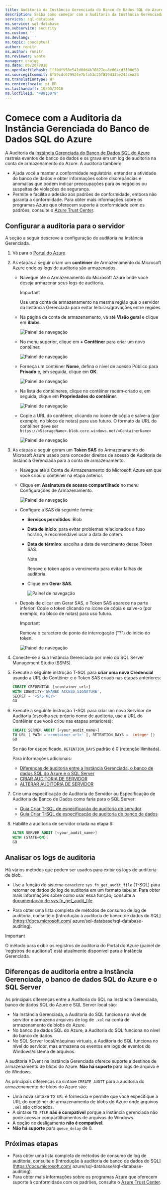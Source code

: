 ```yaml
---
title: Auditoria da Instância Gerenciada do Banco de Dados SQL do Azure | Microsoft Docs
description: Saiba como começar com a Auditoria da Instância Gerenciada do Banco de Dados SQL do Azure usando o T-SQL
services: sql-database
ms.service: sql-database
ms.subservice: security
ms.custom: ''
ms.devlang: ''
ms.topic: conceptual
author: ronitr
ms.author: ronitr
ms.reviewer: vanto
manager: craigg
ms.date: 09/20/2018
ms.openlocfilehash: 1ff0df958e541d8dd4b70827ea8e064cd3100e50
ms.sourcegitcommit: 6f59cdc679924e7bfa53c25f820d33be242cea28
ms.translationtype: HT
ms.contentlocale: pt-BR
ms.lasthandoff: 10/05/2018
ms.locfileid: "48815079"
---
```

# <a name="get-started-with-azure-sql-database-managed-instance-auditing"></a>Comece com a Auditoria da Instância Gerenciada do Banco de Dados SQL do Azure

A Auditoria da [Instância Gerenciada do Banco de Dados SQL do Azure](sql-database-managed-instance.md) rastreia eventos de banco de dados e os grava em um log de auditoria na conta de armazenamento do Azure. A auditoria também:
- Ajuda você a manter a conformidade regulatória, entender a atividade do banco de dados e obter informações sobre discrepâncias e anomalias que podem indicar preocupações para os negócios ou suspeitas de violações de segurança.
- Permite e facilita a adesão aos padrões de conformidade, embora não garanta a conformidade. Para obter mais informações sobre os programas Azure que oferecem suporte à conformidade com os padrões, consulte o [Azure Trust Center](https://azure.microsoft.com/support/trust-center/compliance/).


## <a name="set-up-auditing-for-your-server"></a>Configurar a auditoria para o servidor

A seção a seguir descreve a configuração de auditoria na Instância Gerenciada.
1. Vá para o [Portal do Azure](https://portal.azure.com).
2. As etapas a seguir criam um **contêiner** de Armazenamento do Microsoft Azure onde os logs de auditoria são armazenados.

   - Navegue até o Armazenamento do Microsoft Azure onde você deseja armazenar seus logs de auditoria.

     > [!IMPORTANT]
     > Use uma conta de armazenamento na mesma região que o servidor da Instância Gerenciada para evitar leituras/gravações entre regiões.

   - Na página da conta de armazenamento, vá até **Visão geral** e clique em **Blobs**.

     ![Painel de navegação][1]

   - No menu superior, clique em **+ Contêiner** para criar um novo contêiner.

     ![Painel de navegação][2]

   - Forneça um contêiner **Nome**, defina o nível de acesso Público para **Privado** e, em seguida, clique em **OK**.

     ![Painel de navegação][3]

   - Na lista de contêineres, clique no contêiner recém-criado e, em seguida, clique em **Propriedades do contêiner**.

     ![Painel de navegação][4]

   - Copie a URL do contêiner, clicando no ícone de cópia e salve-a (por exemplo, no bloco de notas) para uso futuro. O formato da URL do contêiner deve ser `https://<StorageName>.blob.core.windows.net/<ContainerName>`

     ![Painel de navegação][5]

3. As etapas a seguir geram um **Token SAS** do Armazenamento do Microsoft Azure usado para conceder direitos de acesso de Auditoria de Instância Gerenciada para a conta de armazenamento.

   - Navegue até a Conta de Armazenamento do Microsoft Azure em que você criou o contêiner na etapa anterior.

   - Clique em **Assinatura de acesso compartilhado** no menu Configurações de Armazenamento.

     ![Painel de navegação][6]

   - Configure a SAS da seguinte forma:
     - **Serviços permitidos**: Blob
     - **Data de início**: para evitar problemas relacionados a fuso horário, é recomendável usar a data de ontem.
     - **Data de término**: escolha a data de vencimento desse Token SAS. 

       > [!NOTE]
       > Renove o token após o vencimento para evitar falhas de auditoria.

     - Clique em **Gerar SAS**.

       ![Painel de navegação][7]

   - Depois de clicar em Gerar SAS, o Token SAS aparece na parte inferior. Copie o token clicando no ícone de cópia e salve-o (por exemplo, no bloco de notas) para uso futuro.

     > [!IMPORTANT]
     > Remova o caractere de ponto de interrogação ("?") do início do token.

     ![Painel de navegação][8]

4. Conecte-se a sua Instância Gerenciada por meio do SQL Server Management Studio (SSMS).

5. Execute a seguinte instrução T-SQL para **criar uma nova Credencial** usando a URL do Contêiner e o Token SAS criado nas etapas anteriores:

    ```SQL
    CREATE CREDENTIAL [<container_url>]
    WITH IDENTITY='SHARED ACCESS SIGNATURE',
    SECRET = '<SAS KEY>'
    GO
    ```

6. Execute a seguinte instrução T-SQL para criar um novo Servidor de Auditoria (escolha seu próprio nome de auditoria, use a URL do Contêiner que você criou nas etapas anteriores):

    ```SQL
    CREATE SERVER AUDIT [<your_audit_name>]
    TO URL ( PATH ='<container_url>' [, RETENTION_DAYS =  integer ])
    GO
    ```

    Se não for especificado, `RETENTION_DAYS` padrão é 0 (retenção ilimitada).

    Para informações adicionais:
    - [Diferenças de auditoria entre a Instância Gerenciada, o banco de dados SQL do Azure e o SQL Server](#auditing-differences-between-managed-instance-azure-sql-database-and-sql-server)
    - [CRIAR AUDITORIA DE SERVIDOR](https://docs.microsoft.com/sql/t-sql/statements/create-server-audit-transact-sql)
    - [ALTERAR AUDITORIA DE SERVIDOR](https://docs.microsoft.com/sql/t-sql/statements/alter-server-audit-transact-sql)

7. Crie uma especificação de Auditoria de Servidor ou Especificação de Auditoria de Banco de Dados como faria para o SQL Server:
    - [Guia Criar T-SQL de especificação de auditoria de servidor](https://docs.microsoft.com/sql/t-sql/statements/create-server-audit-specification-transact-sql)
    - [Guia Criar T-SQL de especificação de auditoria de banco de dados](https://docs.microsoft.com/sql/t-sql/statements/create-database-audit-specification-transact-sql)

8. Habilite a auditoria de servidor criada na etapa 6:

    ```SQL
    ALTER SERVER AUDIT [<your_audit_name>]
    WITH (STATE=ON);
    GO
    ```

## <a name="analyze-audit-logs"></a>Analisar os logs de auditoria
Há vários métodos que podem ser usados para exibir os logs de auditoria de blob.

- Use a função do sistema caractere `sys.fn_get_audit_file` (T-SQL) para retornar os dados do log de auditoria em um formato tabular. Para obter mais informações sobre como usar essa função, consulte a [documentação de sys.fn_get_audit_file](https://docs.microsoft.com/sql/relational-databases/system-functions/sys-fn-get-audit-file-transact-sql).

- Para obter uma lista completa de métodos de consumo de log de auditoria, consulte o [Introdução à auditoria de banco de dados do SQL](https://docs.microsoft.com/ azure/sql-database/sql-database-auditing).

> [!IMPORTANT]
> O método para exibir os registros de auditoria do Portal do Azure (painel de ‘registros de auditoria’) está atualmente disponível para a Instância Gerenciada.

## <a name="auditing-differences-between-managed-instance-azure-sql-database-and-sql-server"></a>Diferenças de auditoria entre a Instância Gerenciada, o banco de dados SQL do Azure e o SQL Server

As principais diferenças entre a Auditoria do SQL na Instância Gerenciada, banco de dados SQL do Azure e SQL Server local são:

- Na Instância Gerenciada, a Auditoria do SQL funciona no nível de servidor e armazena arquivos de log de `.xel` na conta de armazenamento de blobs do Azure.
- No banco de dados SQL do Azure, a Auditoria do SQL funciona no nível do banco de dados.
- No SQL Server local/máquinas virtuais, a Auditoria do SQL funciona no nível do servidor, mas armazena os eventos em logs de eventos do Windows/sistema de arquivos.

A auditoria XEvent na Instância Gerenciada oferece suporte a destinos de armazenamento de blobs do Azure. **Não há suporte** para logs de arquivo e do Windows.

As principais diferenças na sintaxe `CREATE AUDIT` para a auditoria do armazenamento de blobs do Azure são:
- Uma nova sintaxe `TO URL` é fornecida e permite que você especifique a URL do contêiner de armazenamento de blobs do Azure onde arquivos `.xel` são colocados.
- A sintaxe `TO FILE` **não é compatível** porque a instância gerenciada não pode acessar compartilhamentos de arquivos do Windows.
- A opção de desligamento **não é compatível**.
- **Não há suporte** para `queue_delay` de 0.


## <a name="next-steps"></a>Próximas etapas

- Para obter uma lista completa de métodos de consumo de log de auditoria, consulte o [Introdução à auditoria de banco de dados do SQL](https://docs.microsoft.com/ azure/sql-database/sql-database-auditing).
- Para obter mais informações sobre os programas Azure que oferecem suporte à conformidade com os padrões, consulte o [Azure Trust Center](https://azure.microsoft.com/support/trust-center/compliance/).


<!--Anchors-->
[Set up auditing for your server]: #subheading-1
[Analyze audit logs]: #subheading-2
[Auditing differences between Managed Instance, Azure SQL DB and SQL Server]: #subheading-3

<!--Image references-->
[1]: ./media/sql-managed-instance-auditing/1_blobs_widget.png
[2]: ./media/sql-managed-instance-auditing/2_create_container_button.png
[3]: ./media/sql-managed-instance-auditing/3_create_container_config.png
[4]: ./media/sql-managed-instance-auditing/4_container_properties_button.png
[5]: ./media/sql-managed-instance-auditing/5_container_copy_name.png
[6]: ./media/sql-managed-instance-auditing/6_storage_settings_menu.png
[7]: ./media/sql-managed-instance-auditing/7_sas_configure.png
[8]: ./media/sql-managed-instance-auditing/8_sas_copy.png
